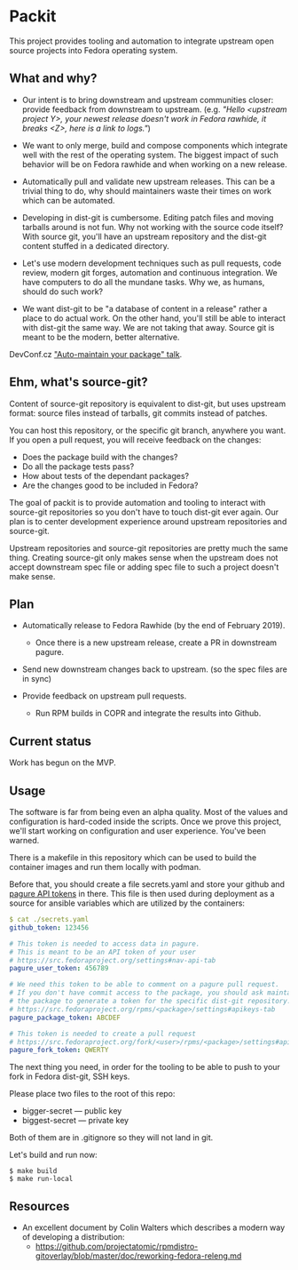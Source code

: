 # Packit

This project provides tooling and automation to integrate upstream open source
projects into Fedora operating system.


## What and why?

 * Our intent is to bring downstream and upstream communities closer: provide
   feedback from downstream to upstream. (e.g. *"Hello \<upstream project Y>,
   your newest release doesn't work in Fedora rawhide, it breaks \<Z>, here is
   a link to logs."*)

 * We want to only merge, build and compose components which integrate well
   with the rest of the operating system. The biggest impact of such behavior
   will be on Fedora rawhide and when working on a new release.

 * Automatically pull and validate new upstream releases. This can be a trivial
   thing to do, why should maintainers waste their times on work which can be
   automated.

 * Developing in dist-git is cumbersome. Editing patch files and moving
   tarballs around is not fun. Why not working with the source code itself?
   With source git, you'll have an upstream repository and the dist-git content
   stuffed in a dedicated directory.

 * Let's use modern development techniques such as pull requests, code review,
   modern git forges, automation and continuous integration. We have computers
   to do all the mundane tasks. Why we, as humans, should do such work?

 * We want dist-git to be "a database of content in a release" rather a place
   to do actual work. On the other hand, you'll still be able to interact with
   dist-git the same way. We are not taking that away. Source git is meant to
   be the modern, better alternative.

DevConf.cz ["Auto-maintain your package" talk](https://www.youtube.com/watch?v=KpF27v6K4Oc).


## Ehm, what's source-git?

Content of source-git repository is equivalent to dist-git, but uses upstream
format: source files instead of tarballs, git commits instead of patches.

You can host this repository, or the specific git branch, anywhere you want. If
you open a pull request, you will receive feedback on the changes:
* Does the package build with the changes?
* Do all the package tests pass?
* How about tests of the dependant packages?
* Are the changes good to be included in Fedora?

The goal of packit is to provide automation and tooling to interact with
source-git repositories so you don't have to touch dist-git ever again. Our
plan is to center development experience around upstream repositories and
source-git.

Upstream repositories and source-git repositories are pretty much the same
thing. Creating source-git only makes sense when the upstream does not accept
downstream spec file or adding spec file to such a project doesn't make sense.


## Plan

* Automatically release to Fedora Rawhide (by the end of February 2019).
  * Once there is a new upstream release, create a PR in downstream pagure.
* Send new downstream changes back to upstream. (so the spec files are in sync)

* Provide feedback on upstream pull requests.
  * Run RPM builds in COPR and integrate the results into Github.


## Current status

Work has begun on the MVP.


## Usage

The software is far from being even an alpha quality. Most of the values and
configuration is hard-coded inside the scripts. Once we prove this project,
we'll start working on configuration and user experience. You've been warned.

There is a makefile in this repository which can be used to build the container
images and run them locally with podman.

Before that, you should create a file secrets.yaml and store your github and
[pagure API tokens](https://src.fedoraproject.org/settings#nav-api-tab) in
there. This file is then used during deployment as a source for ansible
variables which are utilized by the containers:
```yaml
$ cat ./secrets.yaml
github_token: 123456

# This token is needed to access data in pagure.
# This is meant to be an API token of your user
# https://src.fedoraproject.org/settings#nav-api-tab
pagure_user_token: 456789

# We need this token to be able to comment on a pagure pull request.
# If you don't have commit access to the package, you should ask maintainer of
# the package to generate a token for the specific dist-git repository.
# https://src.fedoraproject.org/rpms/<package>/settings#apikeys-tab
pagure_package_token: ABCDEF

# This token is needed to create a pull request
# https://src.fedoraproject.org/fork/<user>/rpms/<package>/settings#apikeys-tab
pagure_fork_token: QWERTY
```

The next thing you need, in order for the tooling to be able to push to your fork in Fedora dist-git, SSH keys.

Please place two files to the root of this repo:
 * bigger-secret — public key
 * biggest-secret — private key

Both of them are in .gitignore so they will not land in git.


Let's build and run now:
```
$ make build
$ make run-local
```


## Resources

 * An excellent document by Colin Walters which describes a modern way of
   developing a distribution:
   * https://github.com/projectatomic/rpmdistro-gitoverlay/blob/master/doc/reworking-fedora-releng.md
